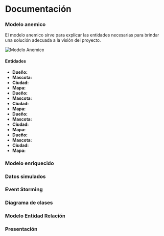  #  Documentación  #

### Modelo anemico ###
El modelo anemico sirve para explicar las entidades necesarias para brindar una solución adecuada a la visión del proyecto.

![Modelo Anemico](https://github.com/MiguelRiosT/S2Apipet/blob/main/Documentaci%C3%B3n/Modelo%20anemico/ModeloAnemico.png)

#### Entidades ####
- **Dueño:** 
- **Mascota:** 
- **Ciudad:** 
- **Mapa:** 
- **Dueño:** 
- **Mascota:** 
- **Ciudad:** 
- **Mapa:** 
- **Dueño:** 
- **Mascota:** 
- **Ciudad:** 
- **Mapa:** 
- **Dueño:** 
- **Mascota:** 
- **Ciudad:** 
- **Mapa:** 

### Modelo enriquecido ###

### Datos simulados ###

### Event Storming ###

### Diagrama de clases ###

### Modelo Entidad Relación ###

### Presentación ###


